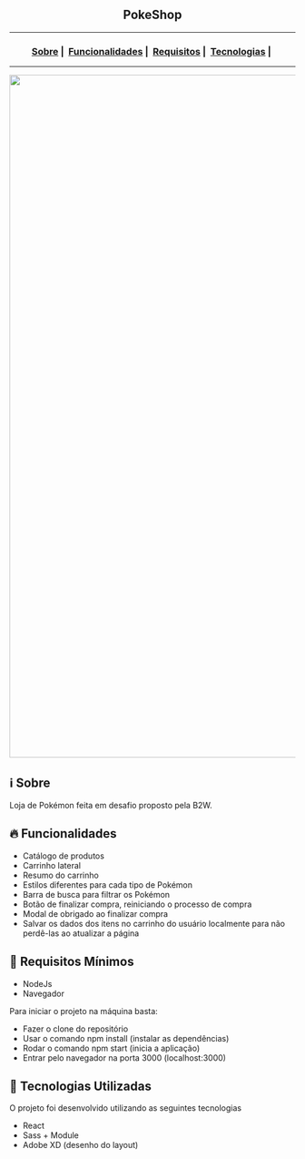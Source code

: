 <h2 align="center">PokeShop</h2>

___


<h3 align="center">
  <a href="#information_source-sobre">Sobre</a>&nbsp;|&nbsp;
  <a href="#fire-funcionalidades">Funcionalidades</a>&nbsp;|&nbsp;
  <a href="#seedling-requisitos-mínimos">Requisitos</a>&nbsp;|&nbsp;
  <a href="#rocket-tecnologias-utilizadas">Tecnologias</a>&nbsp;|&nbsp;
</h3>

___

<img src="https://i.ibb.co/DYtztZt/pokeshop.gif" width="1200">

## :information_source: Sobre

Loja de Pokémon feita em desafio proposto pela B2W. </br>

## :fire: Funcionalidades
- Catálogo de produtos
- Carrinho lateral
- Resumo do carrinho
- Estilos diferentes para cada tipo de Pokémon
- Barra de busca para filtrar os Pokémon
- Botão de finalizar compra, reiniciando o processo de compra
- Modal de obrigado ao finalizar compra
- Salvar os dados dos itens no carrinho do usuário localmente para não perdê-las ao atualizar a página

## :seedling: Requisitos Mínimos

- NodeJs
- Navegador

Para iniciar o projeto na máquina basta:
- Fazer o clone do repositório
- Usar o comando npm install (instalar as dependências)
- Rodar o comando npm start (inicia a aplicação)
- Entrar pelo navegador na porta 3000 (localhost:3000)


## :rocket: Tecnologias Utilizadas 

O projeto foi desenvolvido utilizando as seguintes tecnologias

- React
- Sass + Module
- Adobe XD (desenho do layout)


